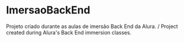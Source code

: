 # ImersaoBackEnd
Projeto criado durante as aulas de imersão Back End da Alura. /  Project created during Alura's Back End immersion classes.
